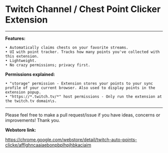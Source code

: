# Twitch Channel / Chest Point Clicker Extension


-----
**Features:**
    
    • Automatically claims chests on your favorite streams.
    • UI with point tracker. Tracks how many points you've collected with this extension.
    • Lightweight.
    • No crazy permissions; privacy first.


**Permissions explained:**

    • "storage" permission - Extension stores your points to your sync profile of your current browser. Also used to display points in the extension popup.
    • "https://*.twitch.tv/*" host permissions - Only run the extension at the twitch.tv domain\s.

------------------------------------------------

Please feel free to make a pull request/issue if you have ideas, concerns or improvements! Thank you. 

**Webstore link:**

https://chrome.google.com/webstore/detail/twitch-auto-points-clicke/afflghncaaiaebonpbplhpjhbkaciaim
